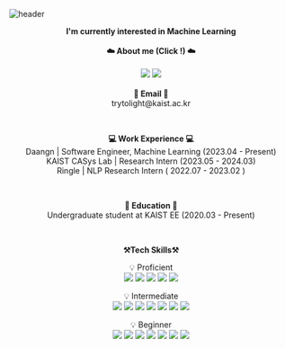 ![header](https://capsule-render.vercel.app/api?type=waving&color=dfe4f0&height=300&section=header&text=Younghwan's%20GitHub&fontSize=50&animation=fadeIn)
<br>

<p align="center">
    <Strong>I'm currently interested in Machine Learning</Strong> <br><br>
    <Strong>☁️ About me (Click !) ☁️</Strong><br><br>
    <a href="https://www.linkedin.com/in/younghwan0120/"><img src="https://img.shields.io/badge/-LinkedIn-blue?style=for-the-badge&logo=Linkedin&logoColor=white"/></a>
    <a href="https://kim-yh.notion.site/Blog-3429a1063b6948e19d85abc3a3e8f3ec?pvs=4"><img src="https://img.shields.io/badge/Blog-000000?style=for-the-badge&logo=notion&logoColor=white"/></a>
    <br><br>
    <Strong>📧 Email 📧</Strong><br>trytolight@kaist.ac.kr<br>
</p>

<br>

<p align="center">
    <Strong>💻 Work Experience 💻 </strong><br>
    Daangn | Software Engineer, Machine Learning (2023.04 - Present)<br>
    KAIST CASys Lab | Research Intern (2023.05 - 2024.03)<br>
    Ringle | NLP Research Intern ( 2022.07 - 2023.02 )<br>
</p>

<br>

<p align="center">
    <Strong>🏫 Education 🏫 </strong><br>
    Undergraduate student at KAIST EE (2020.03 - Present)<br>
</p>

<br>

<p align="center">
    <Strong>⚒️Tech Skills⚒️</Strong><br>
</p>

<p align="center" display="inline-block">
    💡 Proficient <br>
    <img src="https://img.shields.io/badge/C-A8B9CC?style=for-the-badge&logo=C&logoColor=white">
    <img src="https://img.shields.io/badge/Python-3776AB?style=for-the-badge&logo=Python&logoColor=white">
    <img src = https://img.shields.io/badge/PyTorch-EE4C2C?style=for-the-badge&logo=PyTorch&logoColor=white>
    <img src="https://img.shields.io/badge/Pandas-150458?style=for-the-badge&logo=Pandas&logoColor=white">
    <img src="https://img.shields.io/badge/Numpy-013243?style=for-the-badge&logo=Numpy&logoColor=white">
</p>
<p align="center" display="inline-block">
    💡 Intermediate <br>
    <img src="https://img.shields.io/badge/mysql-4479A1?style=for-the-badge&logo=mysql&logoColor=white">
    <img src="https://img.shields.io/badge/git-F05032?style=for-the-badge&logo=git&logoColor=white">
    <img src="https://img.shields.io/badge/Linux-FCC624?style=for-the-badge&logo=Linux&logoColor=white">
    <img src="https://img.shields.io/badge/Tensorflow-FF6F00?style=for-the-badge&logo=Tensorflow&logoColor=white">    
    <img src="https://img.shields.io/badge/Django-092E20?style=for-the-badge&logo=Django&logoColor=white">
    <img src="https://img.shields.io/badge/AWS EC2-FF9900?style=for-the-badge&logo=amazonec2&logoColor=white">
    <img src="https://img.shields.io/badge/AWS RDS-527FFF?style=for-the-badge&logo=amazonrds&logoColor=white">
</p>
<p align="center" display="inline-block">
    💡 Beginner <br>
    <img src="https://img.shields.io/badge/Java-ED8B00?style=for-the-badge&logo=Jameson&logoColor=white">
    <img src="https://img.shields.io/badge/css-1572B6?style=for-the-badge&logo=css3&logoColor=white">
    <img src="https://img.shields.io/badge/html-E34F26?style=for-the-badge&logo=html5&logoColor=white">
    <img src="https://img.shields.io/badge/Docker-2496ED?style=for-the-badge&logo=Docker&logoColor=white">
    <img src="https://img.shields.io/badge/JS-F7DF1E?style=for-the-badge&logo=javascript&logoColor=white">
    <img src="https://img.shields.io/badge/flask-000000?style=for-the-badge&logo=flask&logoColor=white">
    <img src="https://img.shields.io/badge/spark-E25A1C?style=for-the-badge&logo=apachespark&logoColor=white">
</p>

<br>
